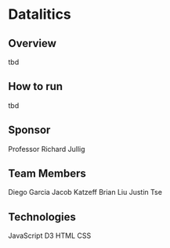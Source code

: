 # Datalitics

## Overview
tbd

## How to run
tbd

## Sponsor
Professor Richard Jullig

## Team Members
Diego Garcia
Jacob Katzeff
Brian Liu
Justin Tse

## Technologies
JavaScript
D3
HTML
CSS

